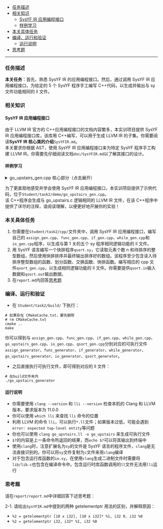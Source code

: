 - [任务描述](#任务描述)
- [相关知识](#相关知识)
  - [SysYF IR 应用编程接口](#sysyf-ir-应用编程接口)
  - [样例学习](#样例学习)
- [本关具体任务](#本关具体任务)
- [编译、运行和验证](#编译运行和验证)
  - [运行说明](#运行说明)
- [思考题](#思考题)

---

### 任务描述
**本关任务**：首先，熟悉 SysYF IR 的应用编程接口。然后，通过调用 SysYF IR 应用编程接口，为给定的 5 个 SysYF 程序手工编写 C++代码，以生成并输出与 sy 文件功能相同的 ll 文件。

### 相关知识
#### SysYF IR 应用编程接口
由于 LLVM IR 官方的 C++应用编程接口的文档内容繁多，本实训项目提供 SysYF IR 应用编程接口库，该库用 C++编写，可以用于生成 LLVM IR 的子集。你需要阅读**SysYF IR 核心类的介绍**`SysYFIR.md`。  
本关要求你根据 AST，使用 SysYF IR 应用编程接口来为特定 SysYF 程序手工构建 LLVM IR。你需要先仔细阅读文档`doc/SysYFIR.md`以了解其接口的设计。

#### 样例学习
<details>
  <summary> go_upstairs_gen.cpp 核心部分（点击展开） </summary>

```cpp
    // 全局数组，num,x
    auto *arrayType_num = ArrayType::get(Int32Type, 2);
    auto *arrayType_x = ArrayType::get(Int32Type, 1);
    auto zero_initializer = ConstantZero::get(Int32Type, module);
    std::vector<Constant *> init_val;
    init_val.push_back(CONST_INT(4));
    init_val.push_back(CONST_INT(8));
    auto num_initializer = ConstantArray::get(arrayType_num, init_val);
    auto num = GlobalVariable::create("num", module, arrayType_num, false, num_initializer);//          是否是常量定义，初始化常量 (ConstantZero 类)
    auto x = GlobalVariable::create("x", module, arrayType_x, false, zero_initializer);// 参数解释：名字 name，所属 module，全局变量类型 type，

    auto n = GlobalVariable::create("n", module, Int32Type, false, zero_initializer);
    auto tmp = GlobalVariable::create("tmp", module, Int32Type, false, CONST_INT(1));

    // climbStairs 函数
    // 函数参数类型的 vector
    std::vector<Type *> Ints(1, Int32Type);

    //通过返回值类型与参数类型列表得到函数类型
    auto climbStairsFunTy = FunctionType::get(Int32Type, Ints);

    // 由函数类型得到函数
    auto climbStairsFun = Function::create(climbStairsFunTy,
                                    "climbStairs", module);

    // BB 的名字在生成中无所谓，但是可以方便阅读
    auto bb = BasicBlock::create(module, "entry", climbStairsFun);

    builder->set_insert_point(bb);                        // 一个 BB 的开始，将当前插入指令点的位置设在 bb

    auto retAlloca = builder->create_alloca(Int32Type);   // 在内存中分配返回值的位置
    auto nAlloca = builder->create_alloca(Int32Type);     // 在内存中分配参数 n 的位置

    std::vector<Value *> args;  // 获取 climbStairs 函数的形参，通过 Function 中的 iterator
    for (auto arg = climbStairsFun->arg_begin(); arg != climbStairsFun->arg_end(); arg++) {
    args.push_back(*arg);   // * 号运算符是从迭代器中取出迭代器当前指向的元素
    }

    builder->create_store(args[0], nAlloca);  // store 参数 n

    auto retBB = BasicBlock::create(
        module, "", climbStairsFun);  // return 分支，提前 create，以便 true 分支可以 br

    auto nLoad = builder->create_load(nAlloca);           // 将参数 n load 上来
    auto icmp = builder->create_icmp_lt(nLoad, CONST_INT(4));  // n 和 4 的比较，注意 ICMPLT

    auto trueBB = BasicBlock::create(module, "trueBB_if", climbStairsFun);    // true 分支
    auto falseBB = BasicBlock::create(module, "falseBB_if", climbStairsFun);  // false 分支

    builder->create_cond_br(icmp, trueBB, falseBB);  // 条件 BR
    DEBUG_OUTPUT // 我调试的时候故意留下来的，以醒目地提醒你这个调试用的宏定义方法
    builder->set_insert_point(trueBB);  // if true; 分支的开始需要 SetInsertPoint 设置
    nLoad = builder->create_load(nAlloca);
    builder->create_store(nLoad, retAlloca);
    builder->create_br(retBB);  // br retBB

    builder->set_insert_point(falseBB);  // if false
    auto *arrayType_dp = ArrayType::get(Int32Type, 10);
    auto dpAlloca = builder->create_alloca(arrayType_dp);

    auto dp0Gep = builder->create_gep(dpAlloca, {CONST_INT(0), CONST_INT(0)});
    builder->create_store(CONST_INT(0), dp0Gep);

    auto dp1Gep = builder->create_gep(dpAlloca, {CONST_INT(0), CONST_INT(1)});
    builder->create_store(CONST_INT(1), dp1Gep);

    auto dp2Gep = builder->create_gep(dpAlloca, {CONST_INT(0), CONST_INT(2)});
    builder->create_store(CONST_INT(2), dp2Gep);

    auto iAlloca = builder->create_alloca(Int32Type);
    builder->create_store(CONST_INT(3), iAlloca);

    auto condBB = BasicBlock::create(module, "condBB_while", climbStairsFun);  // 条件 BB
    trueBB = BasicBlock::create(module, "trueBB_while", climbStairsFun);    // true 分支
    falseBB = BasicBlock::create(module, "falseBB_while", climbStairsFun);  // false 分支

    builder->create_br(condBB);

    builder->set_insert_point(condBB);
    //后略，详细见代码文件
```
</details>

为了更直观地感受并学会使用 SysYF IR 应用编程接口，本实训项目提供了示例代码，位于`Student/task2/demo/go_upstairs_gen.cpp`。  
该 C++程序会生成与 go_upstairs.c 逻辑相同的 LLVM IR 文件，在该 C++程序中提供了详尽的注释，请阅读理解，以便更好地开展你的实验！  

### 本关具体任务
1. 你需要在`Student/task2/cpp/`文件夹中，调用 SysYF IR 应用编程接口，编写自己的 `assign_gen.cpp`、`func_gen.cpp`、`if_gen.cpp`、`while_gen.cpp`和`io_gen.cpp`程序，以生成与第 1 关的五个 sy 程序相同逻辑功能的 ll 文件。
2. 用 SysYF 语言编写一个快排程序`qsort.sy`，它读取元素个数 n 和待排序的整型数组，然后使用快排排序并最终输出排序好的数组。该程序至少包含读入待排序整型数组的函数、划分函数、交换函数、快排函数。编写相应的 cpp 文件`qsort_gen.cpp`，以生成相同逻辑功能的 ll 文件。你需要提供`qsort.in`输入数据和`qsort.out`输出数据。
3. 在`report.md`内回答[思考题](#思考题)

### 编译、运行和验证
- 在 `Student/task2/build/` 下执行：
``` shell
# 如果存在 CMakeCache.txt，要先删除
# rm CMakeCache.txt
cmake ..
make
```
你可以得到与 `assign_gen.cpp`、`func_gen.cpp`、`if_gen.cpp`、`while_gen.cpp`、`go_upstairs_gen.cpp`、`io_gen.cpp`、`qsort_gen.cpp`分别对应的可执行文件`assign_generator`、`func_generator`、`if_generator`、`while_generator`、`go_upstairs_generator`、`io_generator`、`qsort_generator`。  
- 之后直接执行可执行文件，即可得到对应的 ll 文件：  
``` shell
# 在build文件夹内
./go_upstairs_generator
```

#### 运行说明
- 你需要使用 `clang --version` 和 `lli --version` 检查本机的 Clang 和 LLVM 版本，要求版本为 11.0.0
- 你可以使用 `which lli` 来查找 `lli` 命令的位置
- 利用 LLVM 的命令 `lli`，可以执行`*.ll`文件；如果版本过低，可能会遇到`error: expected top-level entity`等问题
- 你也可以使用 `clang go_upstairs.ll -o go_upstairs` 来生成可执行文件
- `$?`的内容是上一条命令所返回的结果，而`echo $?`可以将其输出到终端中
- 使用`clang`时，注意扩展名为`sy`的文件是 SysYF 语言的程序文件，`clang`是无法直接识别的。你可以将`sy`文件复制为`c`文件来用`clang`编译
- 对于包含运行库函数的`io.sy`，在使用`clang`生成二进制文件时需要将`lib/lib.c`也包含在编译命令中。包含运行时库函数调用的`ll`文件无法用`lli`运行

### 思考题
请在`report/report.md`中详细回答下述思考题：

2-1. 请给出`SysYFIR.md`中提到的两种 getelementptr 用法的区别，并解释原因：
  - `%2 = getelementptr [10 x i32], [10 x i32]* %1, i32 0, i32 %0` 
  - `%2 = getelementptr i32, i32* %1, i32 %0`